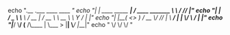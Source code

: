 echo ".__                       .___                 ____   ____ ____"
echo "|  |    ____  _____     __| _/  ____  _______  \\   \\ /   //_   |"
echo "|  |   /  _ \\ \\__  \\   / __ | _/ __ \\ \\_  __ \\  \\   Y   /  |   |"
echo "|  |__(  <_> ) / __ \\_/ /_/ | \\  ___/  |  | \\/   \\     /   |   |"
echo "|____/ \\____/ (____  /\\____ |  \\___  > |__|       \\___/    |___|"
echo "                   \\/      \\/      \\/                            "
